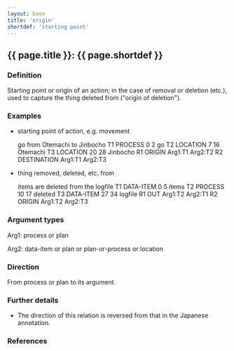 ```yaml
---
layout: base
title: 'origin'
shortdef: 'starting point'
---
```


## <a class="relation" nolink>{{ page.title }}</a>: {{ page.shortdef }}


### Definition

Starting point or origin of an action; in the case of removal or
deletion (etc.), used to capture the thing deleted from ("origin of
deletion").


### Examples

* starting point of action, e.g. movement

  <div class="ann-annotation">
  go from Otemachi to Jinbocho
  T1 PROCESS 0 2 go
  T2 LOCATION 7 16 Otemachi
  T3 LOCATION 20 28 Jinbocho
  R1 ORIGIN Arg1:T1 Arg2:T2
  R2 DESTINATION Arg1:T1 Arg2:T3
  </div>

* thing removed, deleted, etc. from

  <div class="ann-annotation">
  items are deleted from the logfile
  T1 DATA-ITEM 0 5 items
  T2 PROCESS 10 17 deleted
  T3 DATA-ITEM 27 34 logfile
  R1 OUT Arg1:T2 Arg2:T1
  R2 ORIGIN Arg1:T2 Arg2:T3
  </div>


### Argument types

Arg1: <a class="span" nolink>process</a> or <a class="span" nolink>plan</a>

Arg2: <a class="span" nolink>data-item</a> or <a class="span" nolink>plan</a> or <a class="span" nolink>plan-or-process</a> or <a class="span" nolink>location</a>


### Direction

From <a class="span" nolink>process</a> or <a class="span" nolink>plan</a> to its argument.


### Further details

* The direction of this relation is reversed from that in the Japanese
  annotation.


### References